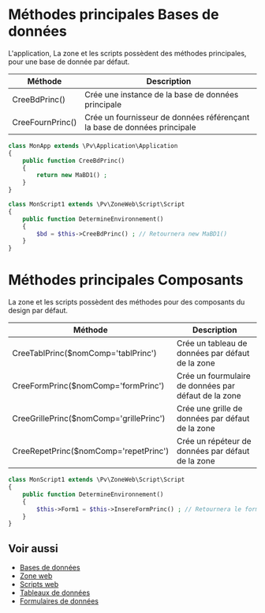 # Méthodes principales Bases de données

L'application, La zone et les scripts possèdent des méthodes principales, pour une base de donnée par défaut.

Méthode | Description
------------- | -------------
CreeBdPrinc() | Crée une instance de la base de données principale
CreeFournPrinc() | Crée un fournisseur de données référençant la base de données principale

```php
class MonApp extends \Pv\Application\Application
{
	public function CreeBdPrinc()
	{
		return new MaBD1() ;
	}
}

class MonScript1 extends \Pv\ZoneWeb\Script\Script
{
	public function DetermineEnvironnement()
	{
		$bd = $this->CreeBdPrinc() ; // Retournera new MaBD1()
	}
}
```

# Méthodes principales Composants

La zone et les scripts possèdent des méthodes pour des composants du design par défaut.

Méthode | Description
------------- | -------------
CreeTablPrinc($nomComp='tablPrinc') | Crée un tableau de données par défaut de la zone
CreeFormPrinc($nomComp='formPrinc') | Crée un fourmulaire de données par défaut de la zone
CreeGrillePrinc($nomComp='grillePrinc') | Crée une grille de données par défaut de la zone 
CreeRepetPrinc($nomComp='repetPrinc') | Crée un répéteur de données par défaut de la zone

```php
class MonScript1 extends \Pv\ZoneWeb\Script\Script
{
	public function DetermineEnvironnement()
	{
		$this->Form1 = $this->InsereFormPrinc() ; // Retournera le formulaire de données
	}
}
```

## Voir aussi

- [Bases de données](commondb.md)
- [Zone web](zoneweb/zoneweb.md)
- [Scripts web](zoneweb/scripts.md)
- [Tableaux de données](zoneweb/tableaudonneees.md)
- [Formulaires de données](zoneweb/formulairedonnees.md)